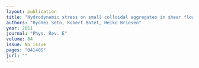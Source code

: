 ```yaml
---
layout: publication
title: "Hydrodynamic stress on small colloidal aggregates in shear flow using Stokesian dynamics"
authors: "Ryohei Seto, Robert Botet, Heiko Briesen"
year: 2011
journal: "Phys. Rev. E"
volume: 84
issue: No issue
pages: "041405"
jurl: ""
---
```

